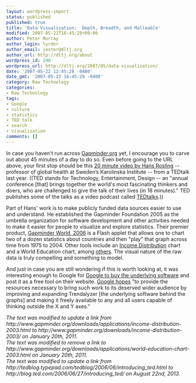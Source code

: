 ```yaml
---
layout: wordpress-import
status: published
published: true
title: 'Data Visualization:  Depth, Breadth, and Malleable'
modified: 2007-05-22T16:45:28+00:00
author: Peter Murray
author_login: lyrdor
author_email: jester@dltj.org
author_url: http://dltj.org/about
wordpress_id: 240
wordpress_url: http://dltj.org/2007/05/data-visualization/
date: '2007-05-22 12:45:28 -0400'
date_gmt: '2007-05-22 16:45:28 -0400'
category: Raw Technology
categories:
- Raw Technology
tags:
- Google
- culture
- statistics
- TED talk
- search
- visualization
comments: []
---
```

<p>In case you haven't run across <a href="http://www.gapminder.org/" title="Gapminder Foundation homepage">Gapminder.org</a> yet, I encourage you to carve out about 45 minutes of a day to do so.  Even before going to the URL above, your first stop should be this <a href="http://www.ted.com/index.php/talks/view/id/92" title="Video -  Hans Rosling: Debunking third-world myths with the best stats you&#039;ve ever seen">20 minute video by Hans Rosling</a> -- professor of global health at Sweden&rsquo;s Karolinska Institute -- from a TEDtalk last year.  ((TED stands for Technology, Entertainment, Design -- an "annual conference [that] brings together the world's most fascinating thinkers and doers, who are challenged to give the talk of their lives (in 18 minutes)."  TED publishes some of the talks as a video podcast called <a href="http://blog.ted.com/2006/06/27/introducing_ted/" title="TED Blog: Introducing TEDTalks">TEDtalks</a>.))</p>
<p>Part of Hans' work is to make publicly funded data sources easier to use and understand.  He established the Gapminder Foundation 2005 as the umbrella organization for software development and other activities needed to make it easier for people to visualize and explore statistics.  Their premier product, <a href="http://tools.google.com/gapminder/" title="The Gapminder World 2006, beta">Gapminder World, 2006</a> is a Flash applet that allows one to chart two of a dozen statistics about countries and then "play" that graph across time from 1975 to 2004.  Other tools include an <a href="http://www.gapminder.org/downloads/income-distribution-2003/" title="Gapminder - Income Distribution, 2003">Income Distribution</a> chart and a <span class="removed_link" title="http://www.gapminder.org/downloads/applications/world-education-chart-2003.html">World Education</span> chart, among <a href="http://www.gapminder.org/downloads/applications/" title="http://www.gapminder.org/downloads/applications/">others</a>.  The visual nature of the raw data is truly compelling and something to model.</p>
<p>And just in case you are still wondering if this is worth looking at, it was interesting enough to Google for <a href="http://www.thelocal.se/6725/20070318/">Google to buy the underlying software</a> and post it as a free tool on their website.  <a href="http://googleblog.blogspot.com/2007/03/world-in-motion.html" title="Official Google Blog: A world in motion">Google hopes</a> "to provide the resources necessary to bring such work to its deserved wider audience by improving and expanding Trendalyzer [the underlying software behind the graphs] and making it freely available to any and all users capable of thinking outside the X and Y axes."
<p style="padding:0;margin:0;font-style:italic;">The text was modified to update a link from http://www.gapminder.org/downloads/applications/income-distribution-2003.html to http://www.gapminder.org/downloads/income-distribution-2003/ on January 20th, 2011.</p>
<p style="padding:0;margin:0;font-style:italic;" class="removed_link">The text was modified to remove a link to http://www.gapminder.org/downloads/applications/world-education-chart-2003.html on January 20th, 2011.</p>
<p style="padding:0;margin:0;font-style:italic;">The text was modified to update a link from http://tedblog.typepad.com/tedblog/2006/06/introducing_ted.html to http://blog.ted.com/2006/06/27/introducing_ted/ on August 22nd, 2013.</p>
